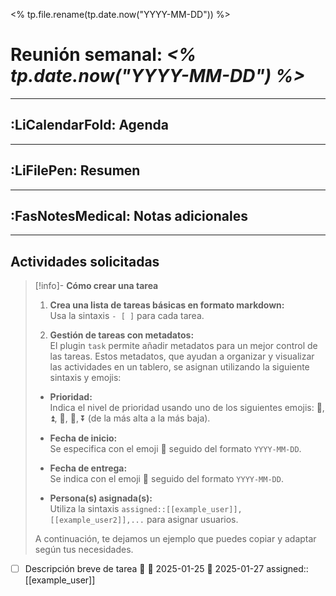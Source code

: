 <% tp.file.rename(tp.date.now("YYYY-MM-DD")) %>
# Reunión semanal: _<% tp.date.now("YYYY-MM-DD") %>_

---
## :LiCalendarFold: Agenda


---
## :LiFilePen: Resumen


---
## :FasNotesMedical: Notas adicionales


---
## Actividades solicitadas

> [!info]- **Cómo crear una tarea**
> 
> 1. **Crea una lista de tareas básicas en formato markdown:**  
>     Usa la sintaxis `- [ ]` para cada tarea.
>     
> 2. **Gestión de tareas con metadatos:**  
>     El plugin `task` permite añadir metadatos para un mejor control de las tareas. Estos metadatos, que ayudan a organizar y visualizar las actividades en un tablero, se asignan utilizando la siguiente sintaxis y emojis:
>     
> 
> - **Prioridad:**  
>     Indica el nivel de prioridad usando uno de los siguientes emojis: 🔺, ⏫, 🔼, 🔽, ⏬️ (de la más alta a la más baja).
>     
> - **Fecha de inicio:**  
>     Se especifica con el emoji 🛫 seguido del formato `YYYY-MM-DD`.
>     
> - **Fecha de entrega:**  
>     Se indica con el emoji 📅 seguido del formato `YYYY-MM-DD`.
>     
> - **Persona(s) asignada(s):**  
>     Utiliza la sintaxis `assigned::[[example_user]],[[example_user2]],...` para asignar usuarios.
>     
> 
> A continuación, te dejamos un ejemplo que puedes copiar y adaptar según tus necesidades.

- [ ] Descripción breve de tarea 🔺 🛫 2025-01-25 📅 2025-01-27 assigned::[[example_user]] 
